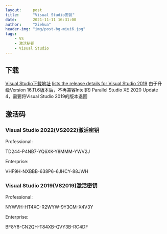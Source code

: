 ```yaml
---
layout:     post
title:      "Visual Studio安装"
date:       2021-11-11 16:31:00
author:     "Xiehua"
header-img: "img/post-bg-miui6.jpg"
tags:
    - VS
    - 激活秘钥
    - Visual Studio
---
```


## 下载  
[Visual Studio下载地址](https://visualstudio.microsoft.com/zh-hans/vs/)
[lists the release details for Visual Studio 2019](https://docs.microsoft.com/en-us/visualstudio/releases/2019/history)
由于升级Version 16.11.6版本后，不再兼容Intel(R) Parallel Studio XE 2020 Update 4，需要将Visual Studio 2019的版本退回

## 激活码  

### Visual Studio 2022(VS2022)激活密钥  

Professional:  

  TD244-P4NB7-YQ6XK-Y8MMM-YWV2J  

Enterprise:  

  VHF9H-NXBBB-638P6-6JHCY-88JWH  


### Visual Studio 2019(VS2019)激活密钥  

Professional:  

  NYWVH-HT4XC-R2WYW-9Y3CM-X4V3Y  

Enterprise:  

  BF8Y8-GN2QH-T84XB-QVY3B-RC4DF  

